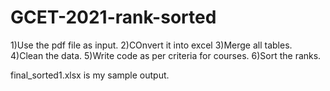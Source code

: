 # GCET-2021-rank-sorted

1)Use the pdf file as input.
2)COnvert it into excel
3)Merge all tables.
4)Clean the data.
5)Write code as per criteria for courses.
6)Sort the ranks.





final_sorted1.xlsx is my sample output.


